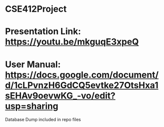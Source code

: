 # CSE412Project
# Presentation Link: https://youtu.be/mkguqE3xpeQ
# User Manual: https://docs.google.com/document/d/1cLPvnzH6GdCQ5evtke27OtsHxa1sEHAv9oevwKG_-vo/edit?usp=sharing
Database Dump included in repo files
